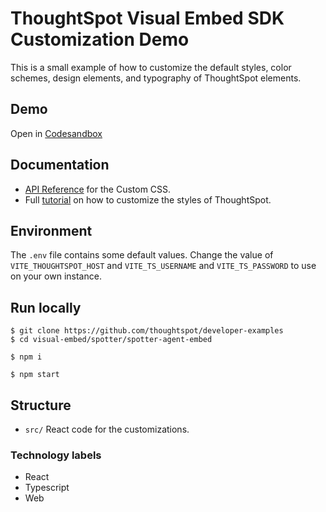 # ThoughtSpot Visual Embed SDK Customization Demo

This is a small example of how to customize the default styles, color schemes, design elements, and typography of ThoughtSpot elements.

## Demo
Open in [Codesandbox](https://codesandbox.io/p/sandbox/lxtpn2)

## Documentation

- [API Reference](https://developers.thoughtspot.com/docs/customize-style) for the Custom CSS.
- Full [tutorial](https://developers.thoughtspot.com/docs/tutorials/style-customization/tutorial) on how to customize the styles of ThoughtSpot.

## Environment

The `.env` file contains some default values. Change the value of `VITE_THOUGHTSPOT_HOST` and `VITE_TS_USERNAME` and `VITE_TS_PASSWORD` to use on your own instance.

## Run locally

```
$ git clone https://github.com/thoughtspot/developer-examples
$ cd visual-embed/spotter/spotter-agent-embed
```
```
$ npm i
```
```
$ npm start
```

## Structure

- `src/` React code for the customizations.


### Technology labels

- React
- Typescript
- Web
